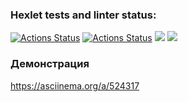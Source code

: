 ### Hexlet tests and linter status:
[![Actions Status](https://github.com/DemetriSam/php-project-48/workflows/hexlet-check/badge.svg)](https://github.com/DemetriSam/php-project-48/actions)
[![Actions Status](https://github.com/DemetriSam/php-project-48/workflows/my-check/badge.svg)](https://github.com/DemetriSam/php-project-48/actions)
<a href="https://codeclimate.com/github/DemetriSam/php-project-48/maintainability"><img src="https://api.codeclimate.com/v1/badges/0709e5b47749fe0666be/maintainability" /></a>
<a href="https://codeclimate.com/github/DemetriSam/php-project-48/test_coverage"><img src="https://api.codeclimate.com/v1/badges/0709e5b47749fe0666be/test_coverage" /></a>

### Демонстрация
https://asciinema.org/a/524317